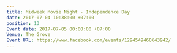 ```yaml
---
title: Midweek Movie Night - Independence Day
date: 2017-07-04 10:38:00 +07:00
position: 13
Event date: 2017-07-05 00:00:00 +07:00
Venue: The Grove
Event URL: https://www.facebook.com/events/1294549460643942/
---
```



